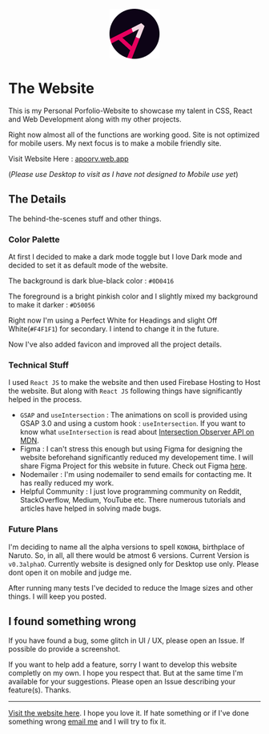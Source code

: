 <p align="center">
    <img src="./src/assests/favicon.png">
</p>

# The Website

This is my Personal Porfolio-Website to showcase my talent in CSS, React and Web Development along with my other projects.

Right now almost all of the functions are working good. Site is not optimized for mobile users. My next focus is to make a mobile friendly site.

Visit Website Here : [apoorv.web.app](http://apoorv.web.app/)

(_Please use Desktop to visit as I have not designed to Mobile use yet_)

## The Details

The behind-the-scenes stuff and other things.

### Color Palette

At first I decided to make a dark mode toggle but I love Dark mode and decided to set it as default mode of the website.

The background is dark blue-black color : `#0D0416` 

The foreground is a bright pinkish color and I slightly mixed my background to make it darker : `#D50056`

Right now I'm using a Perfect White for Headings and slight Off White(`#F4F1F1`) for secondary. I intend to change it in the future.

Now I've also added favicon and improved all the project details.


### Technical Stuff

I used `React JS` to make the website and then used Firebase Hosting to Host the website. But along with `React JS` following things have significantly helped in the process.

- `GSAP` and `useIntersection` : The animations on scoll is provided using GSAP 3.0 and using a custom hook : `useIntersection`. If you want to know what `useIntersection` is read about [Intersection Observer API on MDN](https://developer.mozilla.org/en-US/docs/Web/API/Intersection_Observer_API).
- Figma : I can't stress this enough but using Figma for designing the website beforehand significantly reduced my developement time. I will share Figma Project for this website in future. Check out Figma [here](https://www.figma.com/).
- Nodemailer : I'm using nodemailer to send emails for contacting me. It has really reduced my work.
- Helpful Community : I just love programming community on Reddit, StackOverflow, Medium, YouTube etc. There numerous tutorials and articles have helped in solving made bugs.

### Future Plans

I'm deciding to name all the alpha versions to spell `KONOHA`, birthplace of Naruto. So, in all, all there would be atmost 6 versions. Current Version is `v0.3alphaO`. Currently website is designed only for Desktop use only. Please dont open it on mobile and judge me. 

After running many tests I've decided to reduce the Image sizes and other things. I will keep you posted.


## I found something wrong

If you have found a bug, some glitch in UI / UX, please open an Issue. If possible do provide a screenshot. 

If you want to help add a feature, sorry I want to develop this website completly on my own. I hope you respect that. But at the same time I'm available for your suggestions. Please open an Issue describing your feature(s). Thanks.

---
[Visit the website here](http://apoorv.web.app/). I hope you love it. If hate something or if I've done something wrong [email me](mailto:apoorvkansalak@gmail.com) and I will try to fix it.